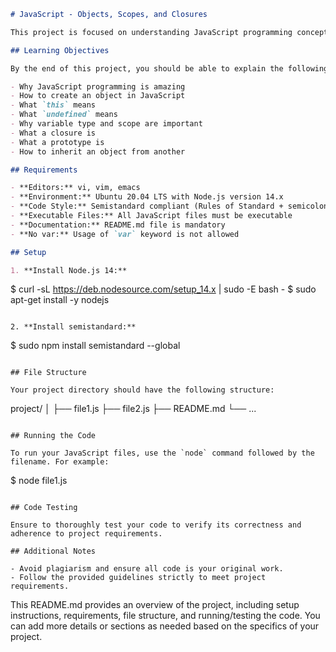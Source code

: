 ```markdown
# JavaScript - Objects, Scopes, and Closures

This project is focused on understanding JavaScript programming concepts related to objects, scopes, and closures. It covers various topics including object creation, the meaning of `this`, scope importance, closures, prototypes, inheritance, and more. By completing this project, you'll gain a deeper understanding of JavaScript programming fundamentals.

## Learning Objectives

By the end of this project, you should be able to explain the following concepts without relying on external resources:

- Why JavaScript programming is amazing
- How to create an object in JavaScript
- What `this` means
- What `undefined` means
- Why variable type and scope are important
- What a closure is
- What a prototype is
- How to inherit an object from another

## Requirements

- **Editors:** vi, vim, emacs
- **Environment:** Ubuntu 20.04 LTS with Node.js version 14.x
- **Code Style:** Semistandard compliant (Rules of Standard + semicolons, AirBnB style)
- **Executable Files:** All JavaScript files must be executable
- **Documentation:** README.md file is mandatory
- **No var:** Usage of `var` keyword is not allowed

## Setup

1. **Install Node.js 14:**
   ```
   $ curl -sL https://deb.nodesource.com/setup_14.x | sudo -E bash -
   $ sudo apt-get install -y nodejs
   ```

2. **Install semistandard:**
   ```
   $ sudo npm install semistandard --global
   ```

## File Structure

Your project directory should have the following structure:

```
project/
│
├── file1.js
├── file2.js
├── README.md
└── ...
```

## Running the Code

To run your JavaScript files, use the `node` command followed by the filename. For example:

```
$ node file1.js
```

## Code Testing

Ensure to thoroughly test your code to verify its correctness and adherence to project requirements.

## Additional Notes

- Avoid plagiarism and ensure all code is your original work.
- Follow the provided guidelines strictly to meet project requirements.

```

This README.md provides an overview of the project, including setup instructions, requirements, file structure, and running/testing the code. You can add more details or sections as needed based on the specifics of your project.
